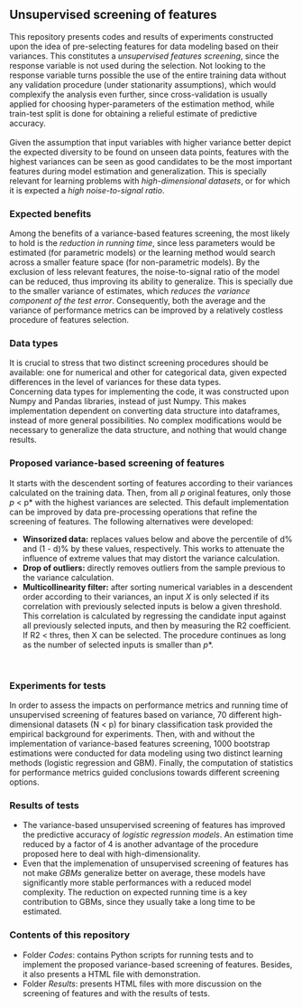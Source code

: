 ## Unsupervised screening of features

This repository presents codes and results of experiments constructed upon the idea of pre-selecting features for data modeling based on their variances. This constitutes a *unsupervised features screening*, since the response variable is not used during the selection. Not looking to the response variable turns possible the use of the entire training data without any validation procedure (under stationarity assumptions), which would complexify the analysis even further, since cross-validation is usually applied for choosing hyper-parameters of the estimation method, while train-test split is done for obtaining a relieful estimate of predictive accuracy.
<br>
<br>
Given the assumption that input variables with higher variance better depict the expected diversity to be found on unseen data points, features with the highest variances can be seen as good candidates to be the most important features during model estimation and generalization. This is specially relevant for learning problems with *high-dimensional datasets*, or for which it is expected a *high noise-to-signal ratio*.
<br>

### Expected benefits
Among the benefits of a variance-based features screening, the most likely to hold is the *reduction in running time*, since less parameters would be estimated (for parametric models) or the learning method would search across a smaller feature space (for non-parametric models). By the exclusion of less relevant features, the noise-to-signal ratio of the model can be reduced, thus improving its ability to generalize. This is specially due to the smaller variance of estimates, which *reduces the variance component of the test error*. Consequently, both the average and the variance of performance metrics can be improved by a relatively costless procedure of features selection.
<br>

### Data types
It is crucial to stress that two distinct screening procedures should be available: one for numerical and other for categorical data, given expected differences in the level of variances for these data types.
<br>
Concerning data types for implementing the code, it was constructed upon Numpy and Pandas libraries, instead of just Numpy. This makes implementation dependent on converting data structure into dataframes, instead of more general possibilities. No complex modifications would be necessary to generalize the data structure, and nothing that would change results.
<br>

### Proposed variance-based screening of features
It starts with the descendent sorting of features according to their variances calculated on the training data. Then, from all *p* original features, only those *p* < p* with the highest variances are selected. This default implementation can be improved by data pre-processing operations that refine the screening of features. The following alternatives were developed:
* **Winsorized data:** replaces values below and above the percentile of d% and (1 - d)% by these values, respectively. This works to attenuate the influence of extreme values that may distort the variance calculation.
* **Drop of outliers:** directly removes outliers from the sample previous to the variance calculation.
* **Multicollinearity filter:** after sorting numerical variables in a descendent order according to their variances, an input *X*  is only selected if its correlation with previously selected inputs is below a given threshold. This correlation is calculated by regressing the candidate input against all previously selected inputs, and then by measuring the R2 coefficient. If R2 < thres, then X can be selected. The procedure continues as long as the number of selected inputs is smaller than *p**.
<br>

### Experiments for tests
In order to assess the impacts on performance metrics and running time of unsupervised screening of features based on variance, 70 different high-dimensional datasets (N < p) for binary classification task provided the empirical background for experiments. Then, with and without the implementation of variance-based features screening, 1000 bootstrap estimations were conducted for data modeling using two distinct learning methods (logistic regression and GBM). Finally, the computation of statistics for performance metrics guided conclusions towards different screening options.
<br>

### Results of tests
* The variance-based unsupervised screening of features has improved the predictive accuracy of *logistic regression models*. An estimation time reduced by a factor of 4 is another advantage of the procedure proposed here to deal with high-dimensionality.
* Even that the implemenation of unsupervised screening of features has not make *GBMs* generalize better on average, these models have significantly more stable performances with a reduced model complexity. The reduction on expected running time is a key contribution to GBMs, since they usually take a long time to be estimated.

### Contents of this repository
* Folder *Codes*: contains Python scripts for running tests and to implement the proposed variance-based screening of features. Besides, it also presents a HTML file with demonstration.
* Folder *Results*: presents HTML files with more discussion on the screening of features and with the results of tests.
